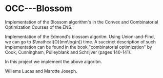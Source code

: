 # OCC---Blossom
Implementation of the Blossom algorithm's in the Convex and Combinatorial Optimization Courses of the ENS.

Implementation of the Edmond's blossom algoritm. Using Union-and-Find, we can go to $\mathcal{O}(mn\log(n)) time. A succinct description of such implementation can be found in the book "combinatorial optimization" by Cook, Cunningham, Pulleyblank and Schrijver (pages 140-141).

In this project we implement the above algoritm.

Willems Lucas and Marotte Joseph.
